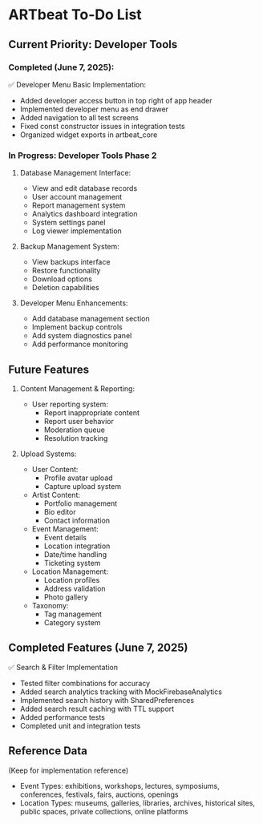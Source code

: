 # ARTbeat To-Do List

## Current Priority: Developer Tools

### Completed (June 7, 2025):
✅ Developer Menu Basic Implementation:
- Added developer access button in top right of app header
- Implemented developer menu as end drawer
- Added navigation to all test screens
- Fixed const constructor issues in integration tests
- Organized widget exports in artbeat_core

### In Progress: Developer Tools Phase 2
1. Database Management Interface:
   - View and edit database records
   - User account management
   - Report management system
   - Analytics dashboard integration
   - System settings panel
   - Log viewer implementation

2. Backup Management System:
   - View backups interface
   - Restore functionality
   - Download options
   - Deletion capabilities

3. Developer Menu Enhancements:
   - Add database management section
   - Implement backup controls
   - Add system diagnostics panel
   - Add performance monitoring

## Future Features
1. Content Management & Reporting:
   - User reporting system:
     - Report inappropriate content
     - Report user behavior
     - Moderation queue
     - Resolution tracking

2. Upload Systems:
   - User Content:
     - Profile avatar upload
     - Capture upload system
   - Artist Content:
     - Portfolio management
     - Bio editor
     - Contact information
   - Event Management:
     - Event details
     - Location integration
     - Date/time handling
     - Ticketing system
   - Location Management:
     - Location profiles
     - Address validation
     - Photo gallery
   - Taxonomy:
     - Tag management
     - Category system

## Completed Features (June 7, 2025)
✅ Search & Filter Implementation
- Tested filter combinations for accuracy
- Added search analytics tracking with MockFirebaseAnalytics
- Implemented search history with SharedPreferences
- Added search result caching with TTL support
- Added performance tests
- Completed unit and integration tests

## Reference Data
(Keep for implementation reference)
- Event Types: exhibitions, workshops, lectures, symposiums, conferences, festivals, fairs, auctions, openings
- Location Types: museums, galleries, libraries, archives, historical sites, public spaces, private collections, online platforms